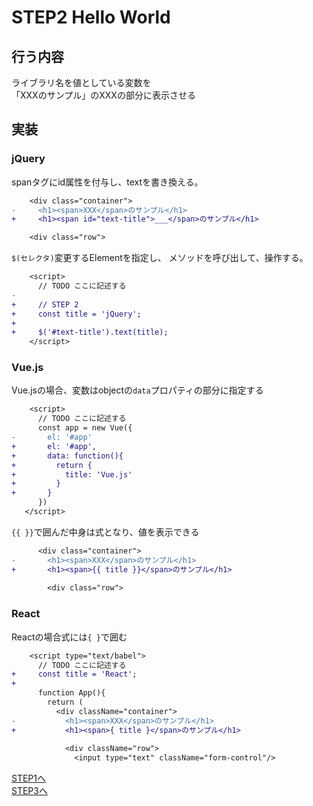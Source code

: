 # STEP2 Hello World

## 行う内容
ライブラリ名を値としている変数を  
「XXXのサンプル」のXXXの部分に表示させる

## 実装
### jQuery
spanタグにid属性を付与し、textを書き換える。
```diff
    <div class="container">
-     <h1><span>XXX</span>のサンプル</h1>
+     <h1><span id="text-title">___</span>のサンプル</h1>

    <div class="row">
```

`$(セレクタ)`変更するElementを指定し、
メソッドを呼び出して、操作する。
```diff
    <script>
      // TODO ここに記述する
-
+     // STEP 2
+     const title = 'jQuery';
+
+     $('#text-title').text(title);
    </script>
```

### Vue.js
Vue.jsの場合、変数はobjectの`data`プロパティの部分に指定する
```diff
    <script>
      // TODO ここに記述する
      const app = new Vue({
-       el: '#app'
+       el: '#app',
+       data: function(){
+         return {
+           title: 'Vue.js'
+         }
+       }
      })
   </script>
```

`{{ }}`で囲んだ中身は式となり、値を表示できる
```diff
      <div class="container">
-       <h1><span>XXX</span>のサンプル</h1>
+       <h1><span>{{ title }}</span>のサンプル</h1>
 
        <div class="row">
```

### React
Reactの場合式には`{ }`で囲む
```diff
    <script type="text/babel">
      // TODO ここに記述する
+     const title = 'React';
+    
      function App(){
        return (
          <div className="container">
-           <h1><span>XXX</span>のサンプル</h1>
+           <h1><span>{ title }</span>のサンプル</h1>
 
            <div className="row">
              <input type="text" className="form-control"/>
```

[STEP1へ](step1.md)  
[STEP3へ](step3.md)  
